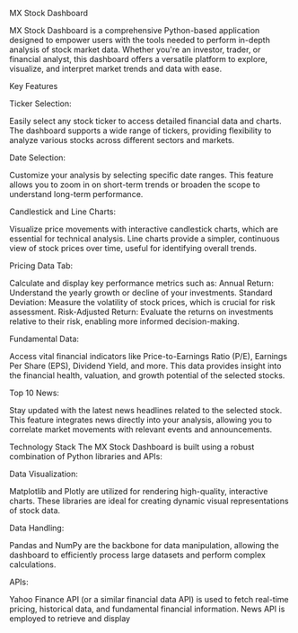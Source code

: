 MX Stock Dashboard

MX Stock Dashboard is a comprehensive Python-based application designed to empower users with the tools needed to perform in-depth analysis of stock market data. Whether you're an investor, trader, or financial analyst, this dashboard offers a versatile platform to explore, visualize, and interpret market trends and data with ease.

Key Features

Ticker Selection:

Easily select any stock ticker to access detailed financial data and charts.
The dashboard supports a wide range of tickers, providing flexibility to analyze various stocks across different sectors and markets.

Date Selection:

Customize your analysis by selecting specific date ranges.
This feature allows you to zoom in on short-term trends or broaden the scope to understand long-term performance.

Candlestick and Line Charts:

Visualize price movements with interactive candlestick charts, which are essential for technical analysis.
Line charts provide a simpler, continuous view of stock prices over time, useful for identifying overall trends.

Pricing Data Tab:

Calculate and display key performance metrics such as:
Annual Return: Understand the yearly growth or decline of your investments.
Standard Deviation: Measure the volatility of stock prices, which is crucial for risk assessment.
Risk-Adjusted Return: Evaluate the returns on investments relative to their risk, enabling more informed decision-making.

Fundamental Data:

Access vital financial indicators like Price-to-Earnings Ratio (P/E), Earnings Per Share (EPS), Dividend Yield, and more.
This data provides insight into the financial health, valuation, and growth potential of the selected stocks.

Top 10 News:

Stay updated with the latest news headlines related to the selected stock.
This feature integrates news directly into your analysis, allowing you to correlate market movements with relevant events and announcements.

Technology Stack
The MX Stock Dashboard is built using a robust combination of Python libraries and APIs:

Data Visualization:

Matplotlib and Plotly are utilized for rendering high-quality, interactive charts. These libraries are ideal for creating dynamic visual representations of stock data.

Data Handling:

Pandas and NumPy are the backbone for data manipulation, allowing the dashboard to efficiently process large datasets and perform complex calculations.

APIs:

Yahoo Finance API (or a similar financial data API) is used to fetch real-time pricing, historical data, and fundamental financial information.
News API is employed to retrieve and display

